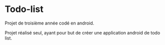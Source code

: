 # Todo-list

Projet de troisième année codé en android.

Projet réalisé seul, ayant pour but de créer une application android de todo list.
